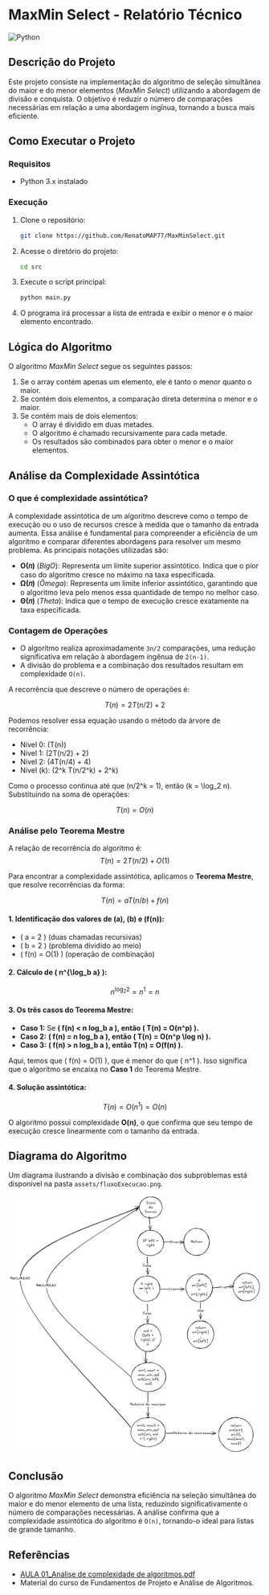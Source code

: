 # MaxMin Select - Relatório Técnico

![Python](https://img.shields.io/badge/python-3670A0?style=for-the-badge&logo=python&logoColor=ffdd54)

## Descrição do Projeto

Este projeto consiste na implementação do algoritmo de seleção simultânea do maior e do menor elementos (*MaxMin Select*) utilizando a abordagem de divisão e conquista. O objetivo é reduzir o número de comparações necessárias em relação a uma abordagem ingînua, tornando a busca mais eficiente.

## Como Executar o Projeto

### Requisitos

- Python 3.x instalado

### Execução

1. Clone o repositório:
   ```sh
   git clone https://github.com/RenatoMAP77/MaxMinSelect.git
   ```
2. Acesse o diretório do projeto:
   ```sh
   cd src
   ```
3. Execute o script principal:
   ```sh
   python main.py
   ```
4. O programa irá processar a lista de entrada e exibir o menor e o maior elemento encontrado.

## Lógica do Algoritmo

O algoritmo *MaxMin Select* segue os seguintes passos:

1. Se o array contém apenas um elemento, ele é tanto o menor quanto o maior.
2. Se contém dois elementos, a comparação direta determina o menor e o maior.
3. Se contém mais de dois elementos:
   - O array é dividido em duas metades.
   - O algoritmo é chamado recursivamente para cada metade.
   - Os resultados são combinados para obter o menor e o maior elementos.

## Análise da Complexidade Assintótica

### O que é complexidade assintótica?

A complexidade assintótica de um algoritmo descreve como o tempo de execução ou o uso de recursos cresce à medida que o tamanho da entrada aumenta. Essa análise é fundamental para compreender a eficiência de um algoritmo e comparar diferentes abordagens para resolver um mesmo problema. As principais notações utilizadas são:

- **O(𝑛)** (*BigO*): Representa um limite superior assintótico. Indica que o pior caso do algoritmo cresce no máximo na taxa especificada.
- **Ω(𝑛)** (*Ômega*): Representa um limite inferior assintótico, garantindo que o algoritmo leva pelo menos essa quantidade de tempo no melhor caso.
- **Θ(𝑛)** (*Theta*): Indica que o tempo de execução cresce exatamente na taxa especificada.

### Contagem de Operações

- O algoritmo realiza aproximadamente `3n/2` comparações, uma redução significativa em relação à abordagem ingênua de `2(n-1)`.
- A divisão do problema e a combinação dos resultados resultam em complexidade `O(n)`.

A recorrência que descreve o número de operações é:

$$
T(n) = 2T(n/2) + 2
$$

Podemos resolver essa equação usando o método da árvore de recorrência:

- Nível 0: \(T(n)\)
- Nível 1: \(2T(n/2) + 2\)
- Nível 2: \(4T(n/4) + 4\)
- Nível \(k\): \(2^k T(n/2^k) + 2^k\)

Como o processo continua até que \(n/2^k = 1\), então \(k = \log_2 n\). Substituindo na soma de operações:

$$
T(n) = O(n)
$$

### Análise pelo Teorema Mestre

A relação de recorrência do algoritmo é:
$$
T(n) = 2T(n/2) + O(1)
$$

Para encontrar a complexidade assintótica, aplicamos o **Teorema Mestre**, que resolve recorrências da forma:

$$
T(n) = aT(n/b) + f(n)
$$

#### **1. Identificação dos valores de \(a\), \(b\) e \(f(n)\):**
- \( a = 2 \) (duas chamadas recursivas)
- \( b = 2 \) (problema dividido ao meio)
- \( f(n) = O(1) \) (operação de combinação)

#### **2. Cálculo de \( n^{\log_b a} \):**
$$
 n^{\log_2 2} = n^1 = n
$$

#### **3. Os três casos do Teorema Mestre:**

- **Caso 1:** Se **( f(n) < n log_b a ), então ( T(n) = O(n^p) ).**   
- **Caso 2:** **( f(n) = n log_b a ), então ( T(n) = O(n^p \log n) ).** 
- **Caso 3:** **( f(n) > n log_b a ), então  T(n) = O(f(n)  ).**

Aqui, temos que \( f(n) = O(1) \), que é menor do que \( n^1 \). Isso significa que o algoritmo se encaixa no **Caso 1** do Teorema Mestre.

#### **4. Solução assintótica:**
$$
T(n) = O(n^1) = O(n)
$$

O algoritmo possui complexidade **O(n)**, o que confirma que seu tempo de execução cresce linearmente com o tamanho da entrada.

## Diagrama do Algoritmo

Um diagrama ilustrando a divisão e combinação dos subproblemas está disponível na pasta `assets/fluxoExecucao.png`.

![Fluxo de Execução](assets/fluxoExecucao.png)

## Conclusão

O algoritmo *MaxMin Select* demonstra eficiência na seleção simultânea do maior e do menor elemento de uma lista, reduzindo significativamente o número de comparações necessárias. A análise confirma que a complexidade assintótica do algoritmo é `O(n)`, tornando-o ideal para listas de grande tamanho.

## Referências

- [AULA 01\_Análise de complexidade de algoritmos.pdf](https://github.com/joaopauloaramuni/fundamentos-de-projeto-e-analise-de-algoritmos/tree/main/PDF)
- Material do curso de Fundamentos de Projeto e Análise de Algoritmos.

